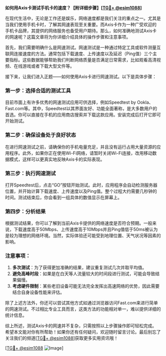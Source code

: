 **如何用Axis卡测试手机卡的速度？【附详细步骤】[[TG💪+ @esim1088](https://t.me/s/esim1088)]**

在现代生活中，无论是工作还是娱乐，网络速度都是我们关注的重点之一。尤其是当我们使用手机卡时，了解其网速表现至关重要。而Axis卡作为一种广受欢迎的手机卡品牌，其提供的网络服务也备受用户期待。那么，如何准确地测试Axis卡的网速呢？这篇文章将为你详细介绍具体的操作步骤和注意事项。

首先，我们需要明确什么是网速测试。网速测试是一种通过特定工具或软件测量互联网连接速度的方法。通常包括下载速度、上传速度以及延迟（Ping值）三个主要指标。这些数据能够帮助我们判断网络质量是否满足日常需求，比如观看高清视频、在线游戏或者下载大型文件等。

接下来，让我们进入正题——如何使用Axis卡进行网速测试。以下是具体步骤：

### 第一步：选择合适的测试工具
目前市面上有许多优秀的网速测试应用可供选择，例如Speedtest by Ookla、Fast.com等。其中，Speedtest以其界面友好、功能全面著称，是大多数用户的首选。你可以直接在手机的应用商店搜索并下载这款应用。安装完成后打开它即可开始测试。

### 第二步：确保设备处于良好状态
在进行网速测试之前，请确保你的手机电量充足，并且没有运行占用大量资源的应用程序。此外，如果你正在使用Wi-Fi网络，请暂时关闭Wi-Fi连接，改用移动数据模式，这样可以更真实地反映Axis卡的实际表现。

### 第三步：执行网速测试
打开Speedtest后，点击“GO”按钮开始测试。此时，应用程序会自动检测服务器位置，并开始计算下载速度、上传速度以及Ping值。整个过程大约需要几秒钟的时间。测试结束后，你会看到一组具体的数值显示在屏幕上。

### 第四步：分析结果
根据测试结果，你可以了解到当前Axis卡提供的网络速度是否符合预期。一般来说，下载速度高于50Mbps、上传速度高于10Mbps并且Ping值低于50ms被认为是较为理想的网络环境。当然，实际体验还可能受到地理位置、天气状况等因素的影响。

### 注意事项：
1. **多次测试**：为了获得更加准确的结果，建议重复测试几次并取平均值。
2. **避免高峰时段**：如果是在白天等人流量较大的时间段进行测试，可能会导致结果偏慢。
3. **考虑硬件限制**：某些老旧设备可能无法完全发挥出高速网络的优势，因此需要结合自身设备性能来评估。

除了上述方法外，你还可以尝试其他方式如通过浏览器访问Fast.com来进行简单的网速测试。不过相比专业工具而言，这类方法的功能相对单一，难以提供详细的统计信息。

综上所述，测试Axis卡的网速并不复杂，只需按照以上步骤操作即可轻松完成。希望本文能对你有所帮助！如果你还有任何疑问，欢迎随时留言讨论。最后别忘了关注我们的频道[[TG💪+ @esim1088](https://t.me/s/esim1088)]获取更多实用资讯哦！

[[TG💪+ @esim1088](https://t.me/s/esim1088) ![Image](https://i.postimg.cc/4NQfJmqS/Snipaste-2025-05-13-00-14-12.png)]